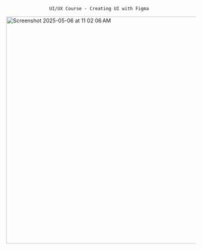                     UI/UX Course - Creating UI with Figma


<img width="603" alt="Screenshot 2025-05-06 at 11 02 06 AM" src="https://github.com/user-attachments/assets/7040d78e-e81a-45b5-8b27-3b80af496c11" />

